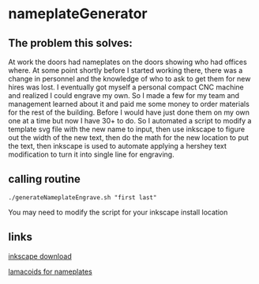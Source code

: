 # nameplateGenerator

## The problem this solves:

At work the doors had nameplates on the doors showing who had offices where.  At some point shortly before I started working there, there was a change in personnel and the knowledge of who to ask to get them for new hires was lost.  I eventually got myself a personal compact CNC machine and realized I could engrave my own.  So I made a few for my team and management learned about it and paid me some money to order materials for the rest of the building.  Before I would have just done them on my own one at a time but now I have 30+ to do.  So I automated a script to modify a template svg file with the new name to input, then use inkscape to figure out the width of the new text, then do the math for the new location to put the text, then inkscape is used to automate applying a hershey text modification to turn it into single line for engraving.

## calling routine

`./generateNameplateEngrave.sh "first last"`

You may need to modify the script for your inkscape install location

## links

[inkscape download](https://inkscape.org/release/inkscape-1.0.2/)

[lamacoids for nameplates](https://www.mcmaster.com/lamacoids/)